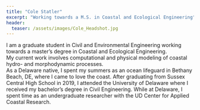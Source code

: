 ```yaml
---
title: "Cole Statler"
excerpt: "Working towards a M.S. in Coastal and Ecological Engineering"
header:
  teaser: /assets/images/Cole_Headshot.jpg
---
```


I am a graduate student in Civil and Environmental Engineering working towards a master’s degree in Coastal and Ecological Engineering.  
My current work involves computational and physical modeling of coastal hydro- and morphodynamic processes.  
As a Delaware native, I spent my summers as an ocean lifeguard in Bethany Beach, DE, where I came to love the coast. After graduating from Sussex Central High School in 2019, I attended the University of Delaware where I received my bachelor’s degree in Civil Engineering. While at Delaware, I spent time as an undergraduate researcher with the UD Center for Applied Coastal Research.  

